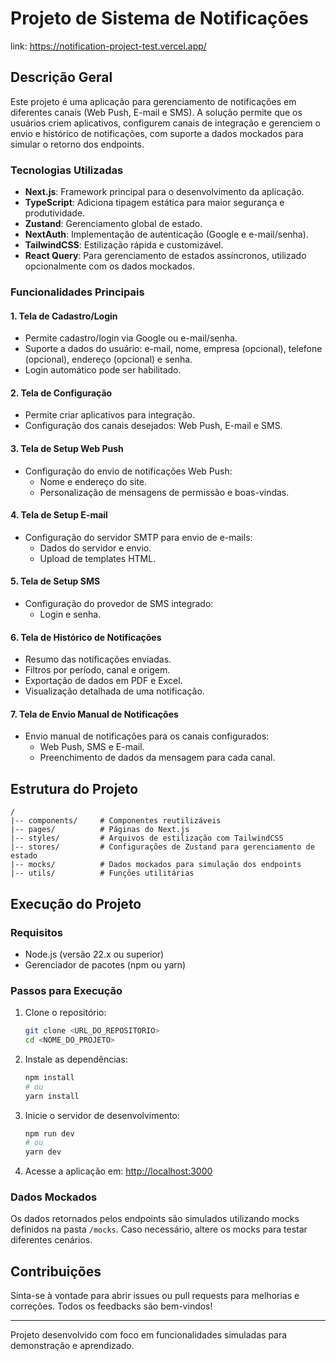 # Projeto de Sistema de Notificações

link: https://notification-project-test.vercel.app/

## Descrição Geral
Este projeto é uma aplicação para gerenciamento de notificações em diferentes canais (Web Push, E-mail e SMS). A solução permite que os usuários criem aplicativos, configurem canais de integração e gerenciem o envio e histórico de notificações, com suporte a dados mockados para simular o retorno dos endpoints.

### Tecnologias Utilizadas
- **Next.js**: Framework principal para o desenvolvimento da aplicação.
- **TypeScript**: Adiciona tipagem estática para maior segurança e produtividade.
- **Zustand**: Gerenciamento global de estado.
- **NextAuth**: Implementação de autenticação (Google e e-mail/senha).
- **TailwindCSS**: Estilização rápida e customizável.
- **React Query**: Para gerenciamento de estados assíncronos, utilizado opcionalmente com os dados mockados.

### Funcionalidades Principais

#### 1. Tela de Cadastro/Login
- Permite cadastro/login via Google ou e-mail/senha.
- Suporte a dados do usuário: e-mail, nome, empresa (opcional), telefone (opcional), endereço (opcional) e senha.
- Login automático pode ser habilitado.

#### 2. Tela de Configuração
- Permite criar aplicativos para integração.
- Configuração dos canais desejados: Web Push, E-mail e SMS.

#### 3. Tela de Setup Web Push
- Configuração do envio de notificações Web Push:
  - Nome e endereço do site.
  - Personalização de mensagens de permissão e boas-vindas.

#### 4. Tela de Setup E-mail
- Configuração do servidor SMTP para envio de e-mails:
  - Dados do servidor e envio.
  - Upload de templates HTML.

#### 5. Tela de Setup SMS
- Configuração do provedor de SMS integrado:
  - Login e senha.

#### 6. Tela de Histórico de Notificações
- Resumo das notificações enviadas.
- Filtros por período, canal e origem.
- Exportação de dados em PDF e Excel.
- Visualização detalhada de uma notificação.

#### 7. Tela de Envio Manual de Notificações
- Envio manual de notificações para os canais configurados:
  - Web Push, SMS e E-mail.
  - Preenchimento de dados da mensagem para cada canal.

## Estrutura do Projeto
```
/
|-- components/     # Componentes reutilizáveis
|-- pages/          # Páginas do Next.js
|-- styles/         # Arquivos de estilização com TailwindCSS
|-- stores/         # Configurações de Zustand para gerenciamento de estado
|-- mocks/          # Dados mockados para simulação dos endpoints
|-- utils/          # Funções utilitárias
```

## Execução do Projeto

### Requisitos
- Node.js (versão 22.x ou superior)
- Gerenciador de pacotes (npm ou yarn)

### Passos para Execução
1. Clone o repositório:
   ```bash
   git clone <URL_DO_REPOSITORIO>
   cd <NOME_DO_PROJETO>
   ```

2. Instale as dependências:
   ```bash
   npm install
   # ou
   yarn install
   ```

3. Inicie o servidor de desenvolvimento:
   ```bash
   npm run dev
   # ou
   yarn dev
   ```

4. Acesse a aplicação em: [http://localhost:3000](http://localhost:3000)

### Dados Mockados
Os dados retornados pelos endpoints são simulados utilizando mocks definidos na pasta `/mocks`. Caso necessário, altere os mocks para testar diferentes cenários.

## Contribuições
Sinta-se à vontade para abrir issues ou pull requests para melhorias e correções. Todos os feedbacks são bem-vindos!

---
Projeto desenvolvido com foco em funcionalidades simuladas para demonstração e aprendizado.

